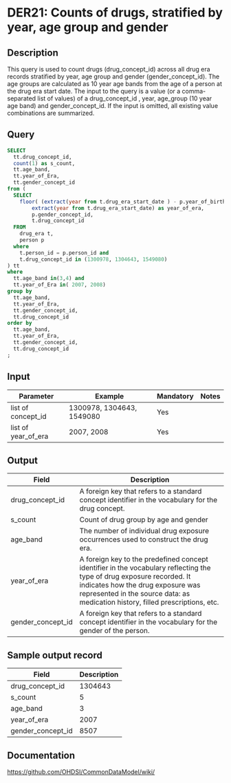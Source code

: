<!---
Group:drug era
Name:DER21 Counts of drugs, stratified by year, age group and gender
Author:Patrick Ryan
CDM Version: 5.0
-->

# DER21: Counts of drugs, stratified by year, age group and gender

## Description
This query is used to count drugs (drug_concept_id) across all drug era records stratified by year, age group and gender (gender_concept_id). The age groups are calculated as 10 year age bands from the age of a person at the drug era start date. The input to the query is a value (or a comma-separated list of values) of a drug_concept_id , year, age_group (10 year age band) and gender_concept_id. If the input is omitted, all existing value combinations are summarized.

## Query
```sql
SELECT
  tt.drug_concept_id,
  count(1) as s_count,
  tt.age_band,
  tt.year_of_Era,
  tt.gender_concept_id
from (
  SELECT
    floor( (extract(year from t.drug_era_start_date ) - p.year_of_birth )/10 ) as age_band,
        extract(year from t.drug_era_start_date) as year_of_era,
        p.gender_concept_id,
        t.drug_concept_id
  FROM
    drug_era t,
    person p
  where
    t.person_id = p.person_id and
    t.drug_concept_id in (1300978, 1304643, 1549080)
) tt
where
  tt.age_band in(3,4) and
  tt.year_of_Era in( 2007, 2008)
group by
  tt.age_band,
  tt.year_of_Era,
  tt.gender_concept_id,
  tt.drug_concept_id
order by
  tt.age_band,
  tt.year_of_Era,
  tt.gender_concept_id,
  tt.drug_concept_id
;
```

## Input

| Parameter |  Example |  Mandatory |  Notes |
| --- | --- | --- | --- |
| list of concept_id | 1300978, 1304643, 1549080 | Yes |   |
| list of year_of_era | 2007, 2008 | Yes |   |

## Output

| Field |  Description |
| --- | --- |
| drug_concept_id | A foreign key that refers to a standard concept identifier in the vocabulary for the drug concept. |
| s_count | Count of drug group by age and gender |
| age_band | The number of individual drug exposure occurrences used to construct the drug era. |
| year_of_era | A foreign key to the predefined concept identifier in the vocabulary reflecting the type of drug exposure recorded. It indicates how the drug exposure was represented in the source data: as medication history, filled prescriptions, etc. |
| gender_concept_id | A foreign key that refers to a standard concept identifier in the vocabulary for the gender of the person. |

## Sample output record

|  Field |  Description |
| --- | --- |
| drug_concept_id | 1304643 |
| s_count | 5 |
| age_band | 3 |
| year_of_era | 2007 |
| gender_concept_id | 8507 |



## Documentation
https://github.com/OHDSI/CommonDataModel/wiki/
